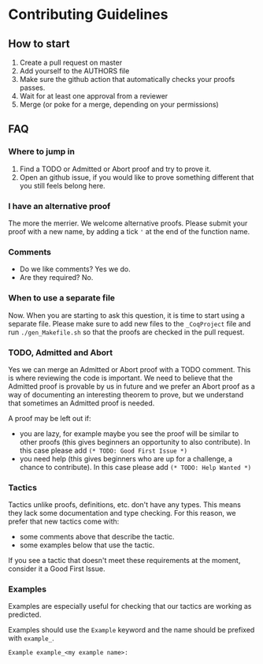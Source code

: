 # Contributing Guidelines

## How to start

1. Create a pull request on master
2. Add yourself to the AUTHORS file
3. Make sure the github action that automatically checks your proofs passes.
4. Wait for at least one approval from a reviewer
5. Merge (or poke for a merge, depending on your permissions)

## FAQ

### Where to jump in

1. Find a TODO or Admitted or Abort proof and try to prove it.
2. Open an github issue, if you would like to prove something different that you still feels belong here.

### I have an alternative proof

The more the merrier. We welcome alternative proofs.  Please submit your proof with a new name, by adding a tick `'` at the end of the function name.

### Comments

 - Do we like comments? Yes we do.
 - Are they required? No.

### When to use a separate file

Now.  When you are starting to ask this question, it is time to start using a separate file.
Please make sure to add new files to the `_CoqProject` file and run `./gen_Makefile.sh` so that the proofs are checked in the pull request.

### TODO, Admitted and Abort

Yes we can merge an Admitted or Abort proof with a TODO comment.  This is where reviewing the code is important.  We need to believe that the Admitted proof is provable by us in future and we prefer an Abort proof as a way of documenting an interesting theorem to prove, but we understand that sometimes an Admitted proof is needed.

A proof may be left out if:

 - you are lazy, for example maybe you see the proof will be similar to other proofs (this gives beginners an opportunity to also contribute).  In this case please add `(* TODO: Good First Issue *)`
 - you need help (this gives beginners who are up for a challenge, a chance to contribute). In this case please add `(* TODO: Help Wanted *)`

### Tactics

Tactics unlike proofs, definitions, etc. don't have any types.
This means they lack some documentation and type checking.
For this reason, we prefer that new tactics come with:
  - some comments above that describe the tactic.
  - some examples below that use the tactic.

If you see a tactic that doesn't meet these requirements at the moment, consider it a Good First Issue.

### Examples

Examples are especially useful for checking that our tactics are working as predicted.

Examples should use the `Example` keyword and the name should be prefixed with `example_`.

```
Example example_<my example name>:
```

